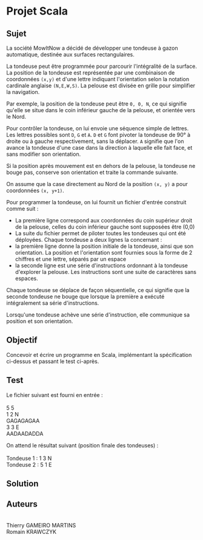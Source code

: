 # Projet Scala

## Sujet

La société MowItNow a décidé de développer une tondeuse à gazon automatique, destinée aux
surfaces rectangulaires.

La tondeuse peut être programmée pour parcourir l'intégralité de la surface.
La position de la tondeuse est représentée par une combinaison de coordonnées `(x,y)` et d'une
lettre indiquant l'orientation selon la notation cardinale anglaise `(N,E,W,S)`. La pelouse est
divisée en grille pour simplifier la navigation.

Par exemple, la position de la tondeuse peut être `0, 0, N`, ce qui signifie qu'elle se situe
dans le coin inférieur gauche de la pelouse, et orientée vers le Nord.

Pour contrôler la tondeuse, on lui envoie une séquence simple de lettres.
Les lettres possibles sont `D`, `G` et `A`.
`D` et `G` font pivoter la tondeuse de 90° à droite ou à gauche respectivement, sans la déplacer. 
`A` signifie que l'on avance la tondeuse d'une case dans la direction à laquelle elle fait face, et sans modifier son orientation.

Si la position après mouvement est en dehors de la pelouse, la tondeuse ne bouge pas,
conserve son orientation et traite la commande suivante.

On assume que la case directement au Nord de la position `(x, y)` a pour coordonnées `(x, y+1)`.

Pour programmer la tondeuse, on lui fournit un fichier d'entrée construit comme suit :

* La première ligne correspond aux coordonnées du coin supérieur droit de la pelouse, celles
du coin inférieur gauche sont supposées être (0,0)
* La suite du fichier permet de piloter toutes les tondeuses qui ont été déployées. Chaque
tondeuse a deux lignes la concernant :
* la première ligne donne la position initiale de la tondeuse, ainsi que son orientation. La
position et l'orientation sont fournies sous la forme de 2 chiffres et une lettre, séparés
par un espace
* la seconde ligne est une série d'instructions ordonnant à la tondeuse d'explorer la
pelouse. Les instructions sont une suite de caractères sans espaces.

Chaque tondeuse se déplace de façon séquentielle, ce qui signifie que la seconde tondeuse ne
bouge que lorsque la première a exécuté intégralement sa série d'instructions.

Lorsqu'une tondeuse achève une série d'instruction, elle communique sa position et son
orientation.

## Objectif 

Concevoir et écrire un programme en Scala, implémentant la spécification ci-dessus et passant le test ci-après.

## Test

Le fichier suivant est fourni en entrée : <br>
<br>
5 5 <br>
1 2 N <br>
GAGAGAGAA <br>
3 3 E <br>
AADAADADDA <br>

On attend le résultat suivant (position finale des tondeuses) : <br>
<br>
Tondeuse 1 : 1 3 N <br>
Tondeuse 2 : 5 1 E <br>

## Solution 




## Auteurs 
<br>
Thierry GAMEIRO MARTINS <br>
Romain KRAWCZYK <br>
